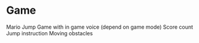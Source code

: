 # Game
Mario Jump Game with in game voice (depend on game mode)
Score count
Jump instruction
Moving obstacles
